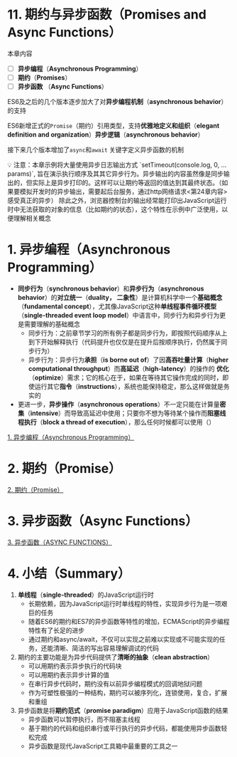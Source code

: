 # 11. 期约与异步函数（Promises and Async Functions）

本章内容

- [ ]  **异步编程**（**Asynchronous Programming**）
- [ ]  **期约**（**Promises**）
- [ ]  **异步函数** （**Async Functions**）

ES6及之后的几个版本逐步加大了对**异步编程机制**（**asynchronous behavior**）的支持

ES6新增正式的`Promise`（期约）引用类型，支持**优雅地定义和组织**（**elegant definition and organization**）**异步逻辑**（**asynchronous behavior**）

接下来几个版本增加了`async`和`await` 关键字定义异步函数的机制

<aside>
💡 注意：本章示例将大量使用异步日志输出方式 `setTimeout(console.log, 0, …params)`, 旨在演示执行顺序及其其它异步行为。异步输出的内容虽然像是同步输出的，但实际上是异步打印的。这样可以让期约等返回的值达到其最终状态。（如果要模拟开发时的异步输出，需要起后台服务，通过http网络请求<第24章内容>感受真正的异步）
除此之外，浏览器控制台的输出经常能打印出JavaScript运行时中无法获取的对象的信息（比如期约的状态），这个特性在示例中广泛使用，以便理解相关概念

</aside>

# 1. 异步编程（Asynchronous Programming）

- **同步行为**（**synchronous behavior**）和**异步行为**（**asynchronous behavior**）的**对立统一**（**duality， 二象性**）是计算机科学中一个**基础概念**（**fundamental concept**），尤其像JavaScript这种**单线程事件循环模型**（**single-threaded event loop model**）中语言中，同步行为和异步行为更是需要理解的基础概念
    - 同步行为：之前章节学习的所有例子都是同步行为，即按照代码顺序从上到下开始解释执行（代码提升也仅仅是在提升后按顺序执行，仍然属于同步行为）
    - 异步行为：异步行为**承担**（**is borne out of**）了因**高吞吐量计算**（**higher computational throughput**）而**高延迟**（**high-latency**）的操作的 **优化**（**optimize**）需求；它的核心在于，如果在等待其它操作完成的同时，即使运行其它**指令**（**instructions**），系统也能保持稳定，那么这样做就是务实的
- 更进一步，**异步操作**（**asynchronous operations**）不一定只能在计算量**密集**（**intensive**）而导致高延迟中使用；只要你不想为等待某个操作而**阻塞线程执行**（**block a thread of execution**），那么任何时候都可以使用（）

[1. 异步编程（Asynchronous Programming）](11%20%E6%9C%9F%E7%BA%A6%E4%B8%8E%E5%BC%82%E6%AD%A5%E5%87%BD%E6%95%B0%EF%BC%88Promises%20and%20Async%20Functions%EF%BC%89/1%20%E5%BC%82%E6%AD%A5%E7%BC%96%E7%A8%8B%EF%BC%88Asynchronous%20Programming%EF%BC%89.md)

# 2. 期约（Promise）

[2. 期约（Promise）](11%20%E6%9C%9F%E7%BA%A6%E4%B8%8E%E5%BC%82%E6%AD%A5%E5%87%BD%E6%95%B0%EF%BC%88Promises%20and%20Async%20Functions%EF%BC%89/2%20%E6%9C%9F%E7%BA%A6%EF%BC%88Promise%EF%BC%89.md)

# 3. 异步函数（Async Functions）

[3. 异步函数（ASYNC FUNCTIONS）](11%20%E6%9C%9F%E7%BA%A6%E4%B8%8E%E5%BC%82%E6%AD%A5%E5%87%BD%E6%95%B0%EF%BC%88Promises%20and%20Async%20Functions%EF%BC%89/3%20%E5%BC%82%E6%AD%A5%E5%87%BD%E6%95%B0%EF%BC%88ASYNC%20FUNCTIONS%EF%BC%89.md)

# 4. 小结（Summary）

1. **单线程**（**single-threaded**）的JavaScript运行时
    - 长期依赖，因为JavaScript运行时单线程的特性，实现异步行为是一项艰巨的任务
    - 随着ES6的期约和ES7的异步函数等特性的增加，ECMAScript的异步编程特性有了长足的进步
    - 通过期约和async/await，不仅可以实现之前难以实现或不可能实现的任务，还能清晰、简洁的写出容易理解调试的代码
2. 期约的主要功能是为异步代码提供了**清晰的抽象**（**clean abstraction**）
    - 可以用期约表示异步执行的代码块
    - 可以用期约表示异步计算的值
    - 在串行异步代码时，期约没有以前异步编程模式的回调地狱问题
    - 作为可塑性极强的一种结构，期约可以被序列化，连锁使用，复合，扩展和重组
3. 异步函数是将**期约范式**（**promise paradigm**）应用于JavaScript函数的结果
    - 异步函数可以暂停执行，而不阻塞主线程
    - 基于期约的代码和组织串行或平行执行的异步代码，都能使用异步函数轻松完成
    - 异步函数是现代JavaScript工具箱中最重要的工具之一
